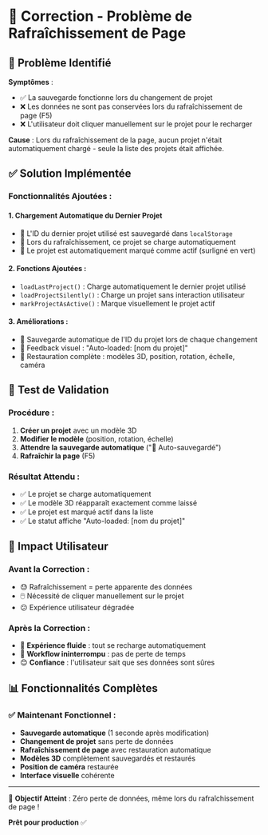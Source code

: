 # 🔧 Correction - Problème de Rafraîchissement de Page

## 🐛 **Problème Identifié**

**Symptômes** :
- ✅ La sauvegarde fonctionne lors du changement de projet
- ❌ Les données ne sont pas conservées lors du rafraîchissement de page (F5)
- ❌ L'utilisateur doit cliquer manuellement sur le projet pour le recharger

**Cause** :
Lors du rafraîchissement de la page, aucun projet n'était automatiquement chargé - seule la liste des projets était affichée.

## ✅ **Solution Implémentée**

### Fonctionnalités Ajoutées :

#### 1. **Chargement Automatique du Dernier Projet**
- 📌 L'ID du dernier projet utilisé est sauvegardé dans `localStorage`
- 🔄 Lors du rafraîchissement, ce projet se charge automatiquement
- 🎯 Le projet est automatiquement marqué comme actif (surligné en vert)

#### 2. **Fonctions Ajoutées** :
- `loadLastProject()` : Charge automatiquement le dernier projet utilisé
- `loadProjectSilently()` : Charge un projet sans interaction utilisateur
- `markProjectAsActive()` : Marque visuellement le projet actif

#### 3. **Améliorations** :
- 💾 Sauvegarde automatique de l'ID du projet lors de chaque changement
- 📱 Feedback visuel : "Auto-loaded: [nom du projet]"
- 🔄 Restauration complète : modèles 3D, position, rotation, échelle, caméra

## 🧪 **Test de Validation**

### Procédure :
1. **Créer un projet** avec un modèle 3D
2. **Modifier le modèle** (position, rotation, échelle)
3. **Attendre la sauvegarde automatique** ("💾 Auto-sauvegardé")
4. **Rafraîchir la page** (F5)

### Résultat Attendu :
- ✅ Le projet se charge automatiquement
- ✅ Le modèle 3D réapparaît exactement comme laissé
- ✅ Le projet est marqué actif dans la liste
- ✅ Le statut affiche "Auto-loaded: [nom du projet]"

## 🚀 **Impact Utilisateur**

### Avant la Correction :
- 😓 Rafraîchissement = perte apparente des données
- 🖱️ Nécessité de cliquer manuellement sur le projet
- 😕 Expérience utilisateur dégradée

### Après la Correction :
- 🎉 **Expérience fluide** : tout se recharge automatiquement
- 💪 **Workflow ininterrompu** : pas de perte de temps
- 😊 **Confiance** : l'utilisateur sait que ses données sont sûres

## 📊 **Fonctionnalités Complètes**

### ✅ Maintenant Fonctionnel :
- **Sauvegarde automatique** (1 seconde après modification)
- **Changement de projet** sans perte de données
- **Rafraîchissement de page** avec restauration automatique
- **Modèles 3D** complètement sauvegardés et restaurés
- **Position de caméra** restaurée
- **Interface visuelle** cohérente

---

🎯 **Objectif Atteint** : Zéro perte de données, même lors du rafraîchissement de page !

**Prêt pour production** ✅ 